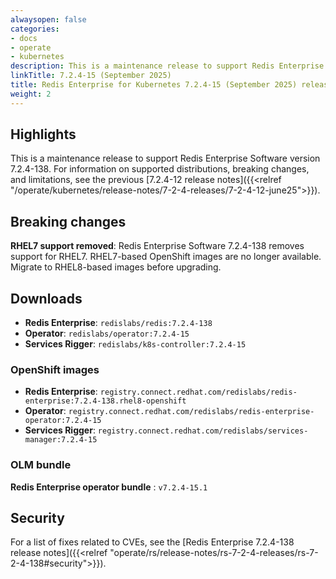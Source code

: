 ```yaml
---
alwaysopen: false
categories:
- docs
- operate
- kubernetes
description: This is a maintenance release to support Redis Enterprise Software version 7.2.4-138. RHEL7 support has been removed.
linkTitle: 7.2.4-15 (September 2025)
title: Redis Enterprise for Kubernetes 7.2.4-15 (September 2025) release notes
weight: 2
---
```


## Highlights

This is a maintenance release to support Redis Enterprise Software version 7.2.4-138. For information on supported distributions, breaking changes, and limitations, see the previous [7.2.4-12 release notes]({{<relref "/operate/kubernetes/release-notes/7-2-4-releases/7-2-4-12-june25">}}).

## Breaking changes

**RHEL7 support removed**: Redis Enterprise Software 7.2.4-138 removes support for RHEL7. RHEL7-based OpenShift images are no longer available. Migrate to RHEL8-based images before upgrading.

## Downloads

- **Redis Enterprise**: `redislabs/redis:7.2.4-138`
- **Operator**: `redislabs/operator:7.2.4-15`
- **Services Rigger**: `redislabs/k8s-controller:7.2.4-15`

### OpenShift images

- **Redis Enterprise**: `registry.connect.redhat.com/redislabs/redis-enterprise:7.2.4-138.rhel8-openshift`
- **Operator**: `registry.connect.redhat.com/redislabs/redis-enterprise-operator:7.2.4-15`
- **Services Rigger**: `registry.connect.redhat.com/redislabs/services-manager:7.2.4-15`

### OLM bundle

**Redis Enterprise operator bundle** : `v7.2.4-15.1`

## Security

For a list of fixes related to CVEs, see the [Redis Enterprise 7.2.4-138 release notes]({{<relref "operate/rs/release-notes/rs-7-2-4-releases/rs-7-2-4-138#security">}}).
